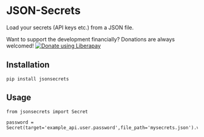 # JSON-Secrets
Load your secrets (API keys etc.) from a JSON file.

Want to support the development financially? Donations are always welcomed! 
<a href="https://liberapay.com/marcoEDU/donate"><img alt="Donate using Liberapay" src="https://liberapay.com/assets/widgets/donate.svg"></a>

## Installation
```
pip install jsonsecrets
```

## Usage
```
from jsonsecrets import Secret

password = Secret(target='example_api.user.password',file_path='mysecrets.json').value
```